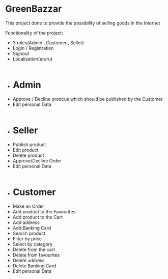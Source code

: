 # GreenBazzar

This project done to provide the possibility of selling goods in the Internet

Functionality of the project:
- 3 roles(Admin , Customer , Seller)
- Login / Registration
- Signout 
- Localization(en/ru)
<br></br>
- <h1>Admin</h1> 
- Approve / Decline prodcus which should be published by the Customer
- Edit personal Data
<br></br>
- <h1>Seller</h1>
- Publish product
- Edit product
- Delete product
- Approve/Decline Order 
- Edit personal Data
<br></br>
- <h1>Customer</h1>
- Make an Order
- Add product to the Favourites
- Add product to the Cart
- Add address
- Add Banking Card
- Search product 
- Filter by price 
- Select by category 
- Delete from the cart 
- Delete from favourites
- Delete address
- Delete Banking Card
- Edit personal Data

